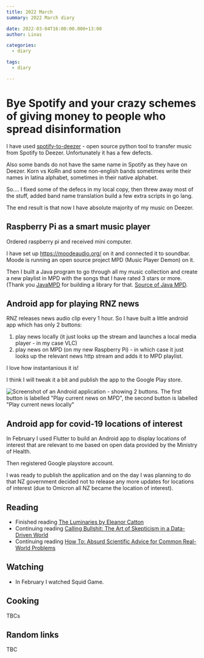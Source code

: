 ```yaml
---
title: 2022 March
summary: 2022 March diary

date: 2022-03-04T16:00:00.000+13:00
author: Linas

categories:
  - diary

tags:
  - diary

---
```


# Bye Spotify and your crazy schemes of giving money to people who spread disinformation

I have used [spotify-to-deezer](https://github.com/Fer99n/spotify-to-deezer) - open source python tool to transfer music from Spotify to Deezer. Unfortunately it has a few defects. 

Also some bands do not have the same name in Spotify as they have on Deezer. Korn vs KoЯn and some non-english bands sometimes write their names in latina alphabet, sometimes in their native alphabet. 

So.... I fixed some of the defecs in my local copy, then threw away most of the stuff, added band name translation build a few extra scripts in go lang.

The end result is that now I have absolute majority of my music on Deezer.

## Raspberry Pi as a smart music player

Ordered raspberry pi and received mini computer.

I have set up https://moodeaudio.org/ on it and connected it to soundbar. Moode is running an open source project MPD (Music Player Demon) on it.

Then I built a Java program to go through all my music collection and create a new playlist in MPD with the songs that I have rated 3 stars or more. (Thank you [JavaMPD](https://mvnrepository.com/artifact/net.thejavashop/javampd/6.0.0) for building a library for that. [Source of Java MPD](https://github.com/finnyb/javampd).

## Android app for playing RNZ news

RNZ releases news audio clip every 1 hour. So I have built a little android app which has only 2 buttons:
1. play news locally (it just looks up the stream and launches a local media player - in my case VLC)
2. play news on MPD (on my new Raspberry Pi) - in which case it just looks up the relevant news http stream and adds it to MPD playlist.

I love how instantanious it is!

I think I will tweak it a bit and publish the app to the Google Play store.

![Screenshot of an Android application - showing 2 buttons. The first button is labelled "Play current news on MPD", the second button is labelled "Play current news locally"](/2022/2022-03-screenshot_rnznewsmpc.jpg)


## Android app for covid-19 locations of interest

In February I used Flutter to build an Android app to display locations of interest that are relevant to me based on open data provided by the Ministry of Health. 

Then registered Google playstore account.

I was ready to publish the application and on the day I was planning to do that NZ government decided not to release any more updates for locations of interest (due to Omicron all NZ became the location of interest).
 
## Reading

* Finished reading [The Luminaries by Eleanor Catton](https://www.goodreads.com/book/show/17333230-the-luminaries)
* Continuing reading [Calling Bullshit: The Art of Skepticism in a Data-Driven World](https://www.goodreads.com/book/show/48889983-calling-bullshit)
* Continuing reading [How To: Absurd Scientific Advice for Common Real-World Problems](https://www.goodreads.com/book/show/43852758-how-to)

## Watching

* In February I watched Squid Game.

## Cooking

TBCs

## Random links

TBC
